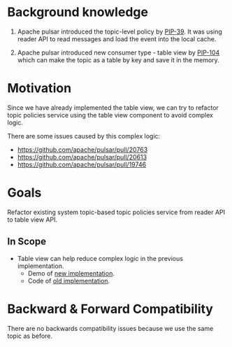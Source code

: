 # Background knowledge

1. Apache pulsar introduced the topic-level policy by [PIP-39](https://github.com/apache/pulsar/wiki/PIP-39%3A-Namespace-Change-Events).
It was using reader API to read messages and load the event into the local cache.

2. Apache pulsar introduced new consumer type - table view by [PIP-104](https://github.com/apache/pulsar/issues/12356) 
   which can make the topic as a table by key and save it in the memory.

# Motivation

Since we have already implemented the table view, we can try to refactor topic policies service
using the table view component to avoid complex logic.

There are some issues caused by this complex logic:

- https://github.com/apache/pulsar/pull/20763
- https://github.com/apache/pulsar/pull/20613
- https://github.com/apache/pulsar/pull/19746

# Goals

Refactor existing system topic-based topic policies service from reader API to table view API.

## In Scope

- Table view can help reduce complex logic in the previous implementation. 
  - Demo of [new implementation](https://github.com/apache/pulsar/pull/20811/files#diff-76c55144efe73cecffaa74152c79271ed84f133bad6e4c2608633c35a674c5ebR60).
  - Code of [old implementation](https://github.com/apache/pulsar/blob/master/pulsar-broker/src/main/java/org/apache/pulsar/broker/service/SystemTopicBasedTopicPoliciesService.java).

# Backward & Forward Compatibility

There are no backwards compatibility issues because we use the same topic as before.